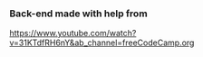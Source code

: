 ### Back-end made with help from
https://www.youtube.com/watch?v=31KTdfRH6nY&ab_channel=freeCodeCamp.org
